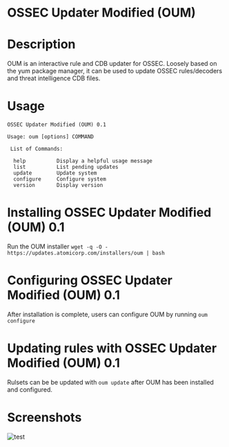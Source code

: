 # OSSEC Updater Modified (OUM)

# Description

OUM is an interactive rule and CDB updater for OSSEC. Loosely based on the yum package manager, it can be used to update OSSEC rules/decoders and threat intelligence CDB files.

# Usage

```
OSSEC Updater Modified (OUM) 0.1

Usage: oum [options] COMMAND

 List of Commands:

  help			Display a helpful usage message
  list			List pending updates
  update		Update system
  configure		Configure system
  version		Display version
```

# Installing OSSEC Updater Modified (OUM) 0.1
Run the OUM installer
`wget -q -O - https://updates.atomicorp.com/installers/oum | bash`

# Configuring OSSEC Updater Modified (OUM) 0.1
After installation is complete, users can configure OUM by running
`oum configure`

# Updating rules with OSSEC Updater Modified (OUM) 0.1
Rulsets can be be updated with `oum update` after OUM has been installed and configured.

# Screenshots

![test](https://github.com/ossec/oum/blob/main/images/oum-v1.gif)
